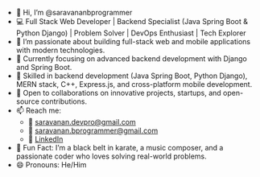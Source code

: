 - 👋 Hi, I’m @saravananbprogrammer  
- 💻 Full Stack Web Developer | Backend Specialist (Java Spring Boot & Python Django) | Problem Solver | DevOps Enthusiast | Tech Explorer  
- 👀 I’m passionate about building full-stack web and mobile applications with modern technologies.  
- 🌱 Currently focusing on advanced backend development with Django and Spring Boot.  
- 🧠 Skilled in backend development (Java Spring Boot, Python Django), MERN stack, C++, Express.js, and cross-platform mobile development.  
- 🤝 Open to collaborations on innovative projects, startups, and open-source contributions.  
- 📫 Reach me:  
  - 📧 saravanan.devpro@gmail.com  
  - 📧 saravanan.bprogrammer@gmail.com  
  - 🔗 [LinkedIn](https://www.linkedin.com/in/saravanan-b-b20673296)  
- 🎯 Fun Fact: I’m a black belt in karate, a music composer, and a passionate coder who loves solving real-world problems.  
- 😄 Pronouns: He/Him
